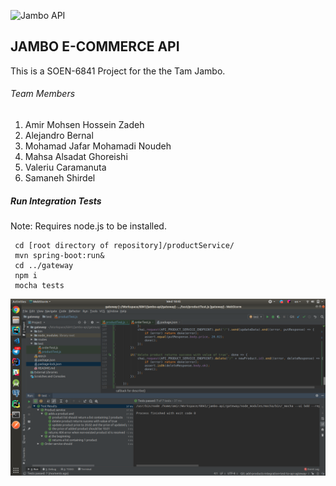 ![Jambo API](https://trello-attachments.s3.amazonaws.com/5ba912dca09a8d0cb6f52b2e/5bb66c81e7d56c343d5b0b6c/89d053030970723402230df2673d4a8d/proxy_form.png)

## JAMBO E-COMMERCE API

This is a SOEN-6841 Project for the the Tam Jambo.

###### Team Members
1. Amir Mohsen Hossein Zadeh
2. Alejandro Bernal
3. Mohamad Jafar Mohamadi Noudeh
4. Mahsa Alsadat Ghoreishi
5. Valeriu Caramanuta
6. Samaneh Shirdel

##### Run Integration Tests
Note: Requires node.js to be installed.
~~~~
 cd [root directory of repository]/productService/
 mvn spring-boot:run&
 cd ../gateway
 npm i
 mocha tests
~~~~

![Test Results](/screenshots/productServiceTests.png?raw=true "Product Service Test Results")
